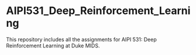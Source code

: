 # AIPI531_Deep_Reinforcement_Learning
This repository includes all the assignments for AIPI 531: Deep Reinforcement Learning at Duke MIDS.
